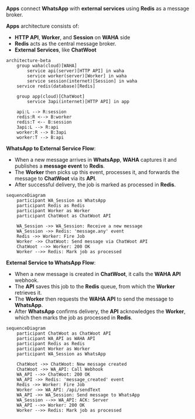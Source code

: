 <div></div>

**Apps** connect **WhatsApp** with **external services** using **Redis** as a message broker.

**Apps** architecture consists of:

- **HTTP API**, **Worker**, and **Session** on **WAHA** side
- **Redis** acts as the central message broker.
- **External Services**, like **ChatWoot**

```kroki {type=mermaid}
architecture-beta
    group waha(cloud)[WAHA]
        service api(server)[HTTP API] in waha
        service worker(server)[Worker] in waha
        service session(internet)[Session] in waha
    service redis(database)[Redis]

    group app(cloud)[ChatWoot]
        service 3api(internet)[HTTP API] in app

    api:L --> R:session
    redis:R <--> B:worker
    redis:T <-- B:session
    3api:L --> R:api
    worker:R --> B:3api
    worker:T --> B:api
```

**WhatsApp to External Service Flow**:

- When a new message arrives in **WhatsApp**, **WAHA** captures it and publishes a **message event** to **Redis**.
- The **Worker** then picks up this event, processes it, and forwards the message to **ChatWoot** via its **API**.
- After successful delivery, the job is marked as processed in **Redis**.

```kroki {type=mermaid}
sequenceDiagram
    participant WA_Session as WhatsApp
    participant Redis as Redis
    participant Worker as Worker
    participant ChatWoot as ChatWoot API

    WA_Session ->> WA_Session: Receive a new message
    WA_Session ->> Redis: 'message.any' event
    Redis ->> Worker: Fire Job
    Worker ->> ChatWoot: Send message via ChatWoot API
    ChatWoot -->> Worker: 200 OK
    Worker -->> Redis: Mark job as processed
```

**External Service to WhatsApp Flow**:

- When a new message is created in **ChatWoot**, it calls the **WAHA API** webhook.
- The **API** saves this job to the **Redis** queue, from which the **Worker** retrieves it.
- The **Worker** then requests the **WAHA API** to send the message to **WhatsApp**.
- After **WhatsApp** confirms delivery, the **API** acknowledges the **Worker**, which then marks the job as processed in **Redis**.

```kroki {type=mermaid}
sequenceDiagram
    participant ChatWoot as ChatWoot API
    participant WA_API as WAHA API
    participant Redis as Redis
    participant Worker as Worker
    participant WA_Session as WhatsApp

    ChatWoot ->> ChatWoot: New message created
    ChatWoot ->> WA_API: Call Webhook
    WA_API -->> ChatWoot: 200 OK
    WA_API ->> Redis: 'message_created' event
    Redis ->> Worker: Fire Job
    Worker ->> WA_API: /api/sendText
    WA_API ->> WA_Session: Send message to WhatsApp
    WA_Session -->> WA_API: ACK: Server
    WA_API -->> Worker: 200 OK
    Worker -->> Redis: Mark job as processed
```
